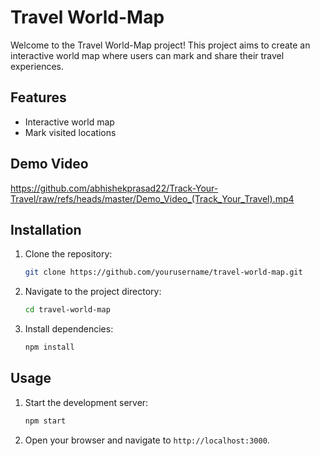 # Travel World-Map

Welcome to the Travel World-Map project! This project aims to create an interactive world map where users can mark and share their travel experiences.

## Features

- Interactive world map
- Mark visited locations

## Demo Video

https://github.com/abhishekprasad22/Track-Your-Travel/raw/refs/heads/master/Demo_Video_(Track_Your_Travel).mp4

## Installation

1. Clone the repository:
    ```bash
    git clone https://github.com/yourusername/travel-world-map.git
    ```
2. Navigate to the project directory:
    ```bash
    cd travel-world-map
    ```
3. Install dependencies:
    ```bash
    npm install
    ```

## Usage

1. Start the development server:
    ```bash
    npm start
    ```
2. Open your browser and navigate to `http://localhost:3000`.



